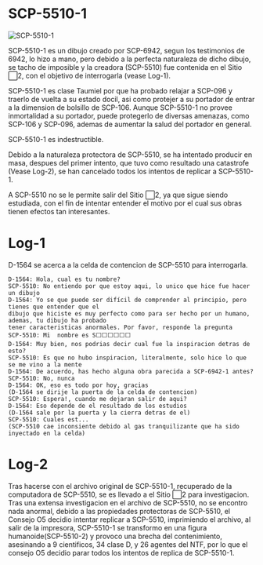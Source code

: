 # SCP-5510-1
![SCP-5510-1](https://cdn.discordapp.com/attachments/796214527250923521/800813189767233546/NE.png)

SCP-5510-1 es un dibujo creado por SCP-6942, segun los testimonios de 6942, lo hizo a mano, pero debido a la perfecta naturaleza de dicho dibujo, se tacho de imposible y la creadora (SCP-5510) fue contenida en el Sitio ⬜2, con el objetivo de interrogarla (vease Log-1).

SCP-5510-1 es clase Taumiel por que ha probado relajar a SCP-096 y traerlo de vuelta a su estado docil, asi como protejer a su portador de entrar a la dimension de bolsillo de SCP-106. Aunque SCP-5510-1 no provee inmortalidad a su portador, puede protegerlo de diversas amenazas, como SCP-106 y SCP-096, ademas de aumentar la salud del portador en general.

SCP-5510-1 es indestructible.

Debido a la naturaleza protectora de SCP-5510, se ha intentado producir en masa, despues del primer intento, que tuvo como resultado una catastrofe (Vease Log-2), se han cancelado todos los intentos de replicar a SCP-5510-1.

A SCP-5510 no se le permite salir del Sitio ⬜2, ya que sigue siendo estudiada, con el fin de intentar entender el motivo por el cual sus obras tienen efectos tan interesantes.

# Log-1

D-1564 se acerca a la celda de contencion de SCP-5510 para interrogarla.

```
D-1564: Hola, cual es tu nombre?
SCP-5510: No entiendo por que estoy aqui, lo unico que hice fue hacer un dibujo
D-1564: Yo se que puede ser difícil de comprender al principio, pero tienes que entender que el
dibujo que hiciste es muy perfecto como para ser hecho por un humano, ademas, tu dibujo ha probado
tener caracteristicas anormales. Por favor, responde la pregunta
SCP-5510: Mi  nombre es S⬜⬜⬜⬜⬜⬜
D-1564: Muy bien, nos podrias decir cual fue la inspiracion detras de esto?
SCP-5510: Es que no hubo inspiracion, literalmente, solo hice lo que se me vino a la mente
D-1564: De acuerdo, has hecho alguna obra parecida a SCP-6942-1 antes?
SCP-5510: No, nunca
D-1564: OK, eso es todo por hoy, gracias
(D-1564 se dirije la puerta de la celda de contencion)
SCP-5510: Espera!, cuando me dejaran salir de aqui?
D-1564: Eso depende de el resultado de los estudios
(D-1564 sale por la puerta y la cierra detras de el)
SCP-5510: Cuales est...
(SCP-5510 cae inconsiente debido al gas tranquilizante que ha sido inyectado en la celda)
```

# Log-2
Tras hacerse con el archivo original de SCP-5510-1, recuperado de la computadora de SCP-5510, se es llevado a el Sitio ⬜2 para investigacion.
Tras una extensa investigacion en el archivo de SCP-5510, no se encontro nada anormal, debido a las propiedades protectoras de SCP-5510, el Consejo O5 decidio intentar replicar a SCP-5510, imprimiendo el archivo, al salir de la impresora, SCP-5510-1 se transformo en una figura humanoide(SCP-5510-2) y provoco una brecha del contenimiento, asesinando a 9 cientificos, 34 clase D, y 26 agentes del NTF, por lo que el consejo O5 decidio parar todos los intentos de replica de SCP-5510-1.
